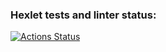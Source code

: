 ### Hexlet tests and linter status:
[![Actions Status](https://github.com/AleksandraPaustovskaya/frontend-project-44/actions/workflows/hexlet-check.yml/badge.svg)](https://github.com/AleksandraPaustovskaya/frontend-project-44/actions)